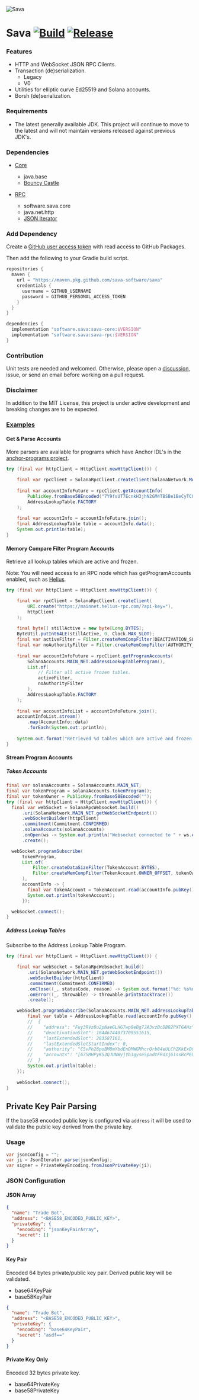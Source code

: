 ![Sava](assets/images/solana_java_cup.svg)

# Sava [![Build](https://github.com/sava-software/sava/actions/workflows/gradle.yml/badge.svg)](https://github.com/sava-software/sava/actions/workflows/gradle.yml) [![Release](https://github.com/sava-software/sava/actions/workflows/release.yml/badge.svg)](https://github.com/sava-software/sava/actions/workflows/release.yml)

### Features

- HTTP and WebSocket JSON RPC Clients.
- Transaction (de)serialization.
    - Legacy
    - V0
- Utilities for elliptic curve Ed25519 and Solana accounts.
- Borsh (de)serialization.

### Requirements

- The latest generally available JDK. This project will continue to move to the latest and will not maintain
  versions released against previous JDK's.

### Dependencies

- [Core](core/src/main/java/module-info.java)
    - java.base
    - [Bouncy Castle](https://www.bouncycastle.org/download/bouncy-castle-java/#latest)

- [RPC](rpc/src/main/java/module-info.java)
    - software.sava.core
    - java.net.http
    - [JSON Iterator](https://github.com/comodal/json-iterator?tab=readme-ov-file#json-iterator)

### Add Dependency

Create
a [GitHub user access token](https://docs.github.com/en/authentication/keeping-your-account-and-data-secure/managing-your-personal-access-tokens#creating-a-personal-access-token-classic)
with read access to GitHub Packages.

Then add the following to your Gradle build script.

```groovy
repositories {
  maven {
    url = "https://maven.pkg.github.com/sava-software/sava"
    credentials {
      username = GITHUB_USERNAME
      password = GITHUB_PERSONAL_ACCESS_TOKEN
    }
  }
}

dependencies {
  implementation "software.sava:sava-core:$VERSION"
  implementation "software.sava:sava-rpc:$VERSION"
}
```

### Contribution

Unit tests are needed and welcomed. Otherwise, please open a [discussion](https://github.com/sava-software/sava/discussions), issue, or send an email before working on a pull request.

### Disclaimer

In addition to the MIT License, this project is under active development and breaking changes are to be expected.

### [Examples](https://github.com/sava-software/sava/tree/main/examples/src/main/java/software/sava/examples)

#### Get & Parse Accounts

More parsers are available for programs which have Anchor IDL's in the [anchor-programs project](https://github.com/sava-software/anchor-programs).

```java
try (final var httpClient = HttpClient.newHttpClient()) {

    final var rpcClient = SolanaRpcClient.createClient(SolanaNetwork.MAIN_NET.getEndpoint(), httpClient);
    
    final var accountInfoFuture = rpcClient.getAccountInfo(
        PublicKey.fromBase58Encoded("7Y9fsUT7EcnkH3jhN2GM4TBSBe1BeCyTCUwA2bxi29pr"), 
        AddressLookupTable.FACTORY
    );
    
    final var accountInfo = accountInfoFuture.join();
    final AddressLookupTable table = accountInfo.data();
    System.out.println(table);
}
```

#### Memory Compare Filter Program Accounts

Retrieve all lookup tables which are active and frozen.

Note: You will need access to an RPC node which has getProgramAccounts enabled, such as [Helius](helius.dev).

```java
try (final var httpClient = HttpClient.newHttpClient()) {

    final var rpcClient = SolanaRpcClient.createClient(
        URI.create("https://mainnet.helius-rpc.com/?api-key="),
        httpClient
    );
    
    final byte[] stillActive = new byte[Long.BYTES];
    ByteUtil.putInt64LE(stillActive, 0, Clock.MAX_SLOT);
    final var activeFilter = Filter.createMemCompFilter(DEACTIVATION_SLOT_OFFSET, stillActive);
    final var noAuthorityFilter = Filter.createMemCompFilter(AUTHORITY_OPTION_OFFSET, new byte[]{0});
    
    final var accountInfoFuture = rpcClient.getProgramAccounts(
        SolanaAccounts.MAIN_NET.addressLookupTableProgram(),
        List.of(
            // Filter all active frozen tables.
            activeFilter,
            noAuthorityFilter
        ),
        AddressLookupTable.FACTORY
    );
    
    final var accountInfoList = accountInfoFuture.join();
    accountInfoList.stream()
        .map(AccountInfo::data)
        .forEach(System.out::println);
        
    System.out.format("Retrieved %d tables which are active and frozen.%n", accountInfoList.size());  
}
```

#### Stream Program Accounts

##### Token Accounts

```java 
final var solanaAccounts = SolanaAccounts.MAIN_NET;
final var tokenProgram = solanaAccounts.tokenProgram();
final var tokenOwner = PublicKey.fromBase58Encoded("");
try (final var httpClient = HttpClient.newHttpClient()) {
  final var webSocket = SolanaRpcWebsocket.build()
      .uri(SolanaNetwork.MAIN_NET.getWebSocketEndpoint())
      .webSocketBuilder(httpClient)
      .commitment(Commitment.CONFIRMED)
      .solanaAccounts(solanaAccounts)
      .onOpen(ws -> System.out.println("Websocket connected to " + ws.endpoint()))
      .create();

  webSocket.programSubscribe(
      tokenProgram,
      List.of(
          Filter.createDataSizeFilter(TokenAccount.BYTES),
          Filter.createMemCompFilter(TokenAccount.OWNER_OFFSET, tokenOwner)
      ),
      accountInfo -> {
        final var tokenAccount = TokenAccount.read(accountInfo.pubKey(), accountInfo.data());
        System.out.println(tokenAccount);
      });

  webSocket.connect();
}
```

##### Address Lookup Tables

Subscribe to the Address Lookup Table Program.

```java
try (final var httpClient = HttpClient.newHttpClient()) {

    final var webSocket = SolanaRpcWebsocket.build()
        .uri(SolanaNetwork.MAIN_NET.getWebSocketEndpoint())
        .webSocketBuilder(httpClient)
        .commitment(Commitment.CONFIRMED)
        .onClose((_, statusCode, reason) -> System.out.format("%d: %s%n", statusCode, reason))
        .onError((_, throwable) -> throwable.printStackTrace())
        .create();

    webSocket.programSubscribe(SolanaAccounts.MAIN_NET.addressLookupTableProgram(), accountInfo -> {
        final var table = AddressLookupTable.read(accountInfo.pubKey(), accountInfo.data());
        //  {
        //    "address": "Fuy3RVz8u2pNaeGLHG7wp8eBg7JA3vzBcDB82PXTGAHz",
        //    "deactivationSlot": 18446744073709551615,
        //    "lastExtendedSlot": 283587161,
        //    "lastExtendedSlotStartIndex": 0,
        //    "authority": "C5vPh26poBM8mYbdEnDMWGMhcrQrb84eULChZKkExDG1",
        //    "accounts": "[675MHPyK53QJUNWyjYb3gyse5podtFRdsj61ssRcPEUr, C5vPh26poBM8mYbdEnDMWGMhcrQrb84eULChZKkExDG1, 5hvPX4JoMwKCoYQomQRF4jutJ3JDraj2rGoWsvUZGtyN, 2TzAT9jnyAxna1N2hASrPXftHyVU9mByCHMNKTLtRX82]"
        //  }
        System.out.println(table);
    });
    
    webSocket.connect();
}
```

## Private Key Pair Parsing

If the base58 encoded public key is configured via `address` it will be used to validate the public key derived 
from the private key.

### Usage

```java
var jsonConfig = "";
var ji = JsonIterator.parse(jsonConfig);
var signer = PrivateKeyEncoding.fromJsonPrivateKey(ji);
```

### JSON Configuration

#### JSON Array

```json
{
  "name": "Trade Bot",
  "address": "<BASE58_ENCODED_PUBLIC_KEY>",
  "privateKey": {
    "encoding": "jsonKeyPairArray",
    "secret": []
  }
}
```
#### Key Pair

Encoded 64 bytes private/public key pair.  Derived public key will be validated.

* base64KeyPair
* base58KeyPair

```json
{
  "name": "Trade Bot",
  "address": "<BASE58_ENCODED_PUBLIC_KEY>",
  "privateKey": {
    "encoding": "base64KeyPair",
    "secret": "asdf=="
  }
}
```

#### Private Key Only

Encoded 32 bytes private key.

* base64PrivateKey
* base58PrivateKey
